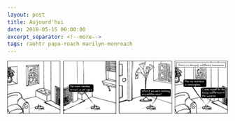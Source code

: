 ```yaml
---
layout: post
title: Aujourd'hui
date: 2018-05-15 00:00:00
excerpt_separator: <!--more-->
tags: raohtr papa-roach marilyn-monroach
---
```

<!--more-->
![roach on a hot tin roomba](/assets/img/roahtr01_aujourdhui.png "one must imagine Sisyphus transformed")
